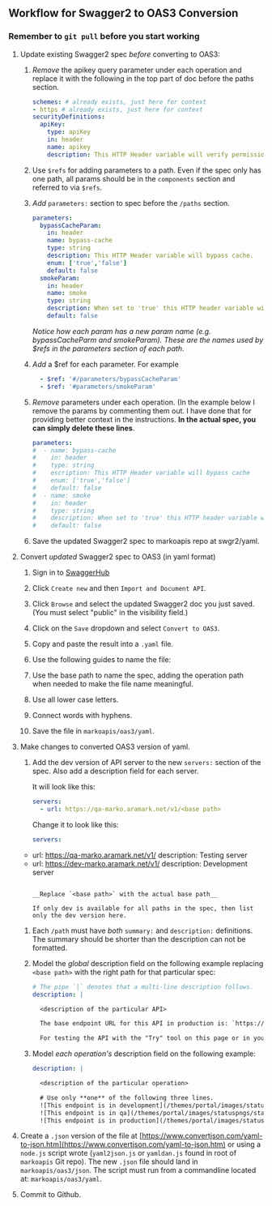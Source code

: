 ## Workflow for Swagger2 to OAS3 Conversion

### Remember to `git pull` before you start working

1. Update existing Swagger2 spec *before* converting to OAS3:

   1. *Remove* the apikey query parameter under each operation and replace it with the following in the top part of doc before the paths section.

      ```yaml
      schemes: # already exists, just here for context
      - https # already exists, just here for context
      securityDefinitions:
        apiKey:
          type: apiKey
          in: header
          name: apikey
          description: This HTTP Header variable will verify permissions.
      ```
      
   1. Use `$refs` for adding parameters to a path. Even if the spec only has one path, all params should be in the `components` section and referred to via `$refs`.

	1. *Add* `parameters:` section to spec before the `/paths` section.   

	   ```yaml
	   parameters:
	     bypassCacheParam:
	       in: header
	       name: bypass-cache
	       type: string
	       description: This HTTP Header variable will bypass cache.
	       enum: ['true','false']
	       default: false
	     smokeParam:
	       in: header
	       name: smoke
	       type: string
	       description: When set to 'true' this HTTP header variable will route the API call to the Integration testing environment.  Only applicable in QA.
	       default: false
	   ```
	   *Notice how each param has a new param name (e.g. bypassCacheParm and smokeParam). These are the names used by $refs in the parameters section of each path*.

	1. *Add* a $ref for each parameter. For example

	   ```yaml	   
	     - $ref: '#/parameters/bypassCacheParam'
	     - $ref: '#parameters/smokeParam'
	   ```
	    
	1. *Remove* parameters under each operation. (In the example below I remove the params by commenting them out. I have done that for providing better context in the instructions. __In the actual spec, you can simply delete these lines__.

	   ```yaml
	   parameters:
	   #  - name: bypass-cache
	   #    in: header
	   #    type: string
	   #    escription: This HTTP Header variable will bypass cache
	   #    enum: ['true','false']
	   #    default: false
	   #  - name: smoke
	   #    in: header
	   #    type: string
	   #    description: When set to 'true' this HTTP header variable will route the API call to the Integration testing environment.  Only applicable in QA.
	   #    default: false
	   ```


    1. Save the updated Swagger2 spec to markoapis repo at swgr2/yaml.
   
1. Convert *updated* Swagger2 spec to OAS3 (in yaml format)
    1. Sign in to [SwaggerHub](https://app.swaggerhub.com/login)
    1. Click `Create new` and then `Import and Document API`.
    1. Click `Browse` and select the updated Swagger2 doc you just saved. (You must select "public" in the visibility field.) 
    1. Click on the `Save` dropdown and select `Convert to OAS3`.
    1. Copy and paste the result into a `.yaml` file.
    1. Use the following guides to name the file:
    
	1. Use the base path to name the spec, adding the operation path when needed to make the file name meaningful.
	1. Use all lower case letters.
	1. Connect words with hyphens.

    1. Save the file in `markoapis/oas3/yaml`.

1. Make changes to converted OAS3 version of yaml. 

    1. Add the dev version of API server to the new `servers:` section of the spec. Also add a description field for each server.
       
       It will look like this:
       
       ```yaml
       servers:
         - url: https://qa-marko.aramark.net/v1/<base path>
       ```
       Change it to look like this:
       
       ```yaml
       servers:
	 - url: https://qa-marko.aramark.net/v1/<base path>
	   description: Testing server
	 - url: https://dev-marko.aramark.net/v1/<base path>
	   description: Development server
       ```

       __Replace `<base path>` with the actual base path__

       If only dev is available for all paths in the spec, then list only the dev version here. 

    1. Each `/path` must have *both* `summary:` and `description:` definitions. The summary should be shorter than the description can not be formatted.
       
    1. Model the *global* description field on the following example replacing `<base path>` with the right path for that particular spec:

       ```yaml
       # The pipe `|` denotes that a multi-line description follows.
       description: | 
       
         <description of the particular API>
       
         The base endpoint URL for this API in production is: `https://marko.aramark.net/v1/<base path>`.
       
         For testing the API with the "Try" tool on this page or in your app, use either our testing server "qa-marko" or our development server "dev-marko".
       ```
       
    1. Model *each operation's* description field on the following example:

       ```yaml
       description: |
       
         <description of the particular operation>

         # Use only **one** of the following three lines. 
         ![This endpoint is in development](/themes/portal/images/statuspngs/statusdev.png)
         ![This endpoint is in qa](/themes/portal/images/statuspngs/statusqa.png)
         ![This endpoint is in production](/themes/portal/images/statuspngs/statusprod.png)
       ```  	 
1. Create a `.json` version of the file at [https://www.convertjson.com/yaml-to-json.htm](https://www.convertjson.com/yaml-to-json.htm) or using a `node.js` script wrote (`yaml2json.js` or `yamldan.js` found in root of `markoapis` Git repo). The new `.json` file should land in `markoapis/oas3/json`. The script must run from a commandline located at: `markoapis/oas3/yaml`.

1. Commit to Github.

